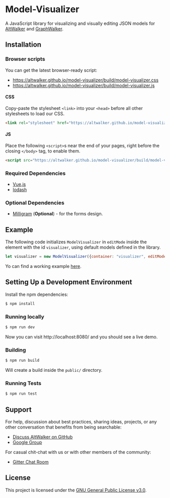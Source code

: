 # Model-Visualizer

A JavaScript library for visualizing and visually editing JSON models for [AltWalker](https://altwalker.github.io/altwalker/) and [GraphWalker](http://graphwalker.github.io/).

## Installation

### Browser scripts

You can get the latest browser-ready script:

* https://altwalker.github.io/model-visualizer/build/model-visualizer.css
* https://altwalker.github.io/model-visualizer/build/model-visualizer.js

#### CSS

Copy-paste the stylesheet `<link>` into your `<head>` before all other stylesheets to load our CSS.

```html
<link rel="stylesheet" href="https://altwalker.github.io/model-visualizer/build/model-visualizer.css">
```

#### JS

Place the following `<script>`s near the end of your pages, right before the closing `</body>` tag, to enable them.

```html
<script src="https://altwalker.github.io/model-visualizer/build/model-visualizer.js"></script>
```

### Required Dependencies

* [Vue.js](https://vuejs.org/)
* [lodash](https://lodash.com/)

### Optional Dependencies

* [Milligram](https://milligram.io/) (__Optional__) - for the forms design.

## Example

The following code initializes `ModelVisualizer` in `editMode` inside the element with the id `visualizer`, using default models defined in the library.

```js
let visualizer = new ModelVisualizer({container: "visualizer", editMode: false});
```

Yo can find a working example [here](https://altwalker.github.io/model-visualizer/_static/examples/edit-mode.html).

## Setting Up a Development Environment

Install the npm dependencies:

```bash
$ npm install
```

### Running locally

```bash
$ npm run dev
```

Now you can visit http://localhost:8080/ and you should see a live demo.

### Building

```bash
$ npm run build
```

Will create a build inside the `public/` directory.

### Running Tests

```bash
$ npm run test
```

## Support

For help, discussion about best practices, sharing ideas, projects, or any other conversation that benefits from being searchable:

* [Discuss AltWalker on GitHub](https://github.com/orgs/altwalker/discussions)
* [Google Group](https://groups.google.com/g/altwalker)

For casual chit-chat with us or with other members of the community:

* [Gitter Chat Room](https://groups.google.com/g/altwalker)

## License

This project is licensed under the [GNU General Public License v3.0](LICENSE).
